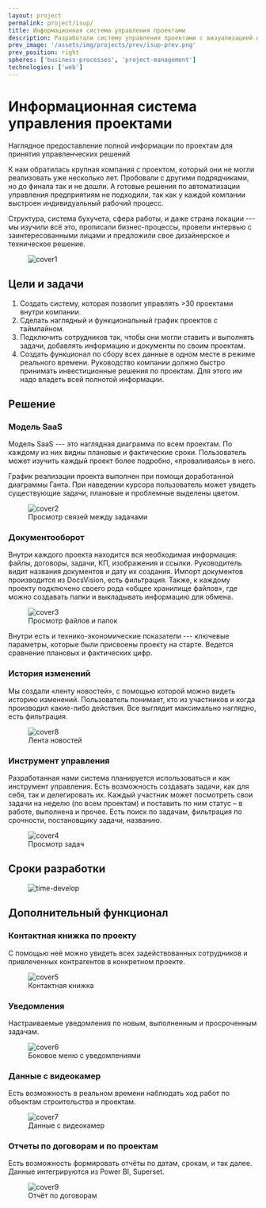 ```yaml
---
layout: project
permalink: project/isup/
title: Информационная система управления проектами
description: Разработали систему управления проектами с визуализацией и обновляемой информацией более чем по 30 проектам
prev_image: '/assets/img/projects/prev/isup-prev.png'
prev_position: right
spheres: ['business-processes', 'project-management']
technologies: ['web']
---
```

  
# Информационная система управления проектами

Наглядное предоставление полной информации по проектам для принятия управленческих решений

К нам обратилась крупная компания с проектом, который они не могли реализовать уже несколько лет.
Пробовали с другими подрядчиками, но до финала так и не дошли.
А готовые решения по автоматизации управления предприятиям не подходили,
так как у каждой компании выстроен индивидуальный рабочий процесс.

Структура, система бухучета, сфера работы, и даже страна локации --- мы изучили всё это, прописали бизнес-процессы, провели интервью с заинтересованными лицами и предложили свое дизайнерское и техническое решение.


<figure>
    <img src="{{ site.baseurl }}/assets/img/projects/isup/cover1.png" alt="cover1"/>
</figure>

## Цели и задачи

1. Создать систему, которая позволит управлять >30 проектами внутри компании.
2. Сделать наглядный и функциональный график проектов с таймлайном.
3. Подключить сотрудников так, чтобы они могли ставить и выполнять задачи, добавлять информацию и документы по своим проектам.
4. Создать функционал по сбору всех данные в одном месте в режиме реального времени.
Руководство компании должно быстро принимать инвестиционные решения по проектам. Для этого им надо владеть всей полнотой информации.

## Решение

### Модель SaaS

Модель SaaS --- это наглядная диаграмма по всем проектам. По каждому из них видны плановые и фактические сроки. Пользователь может изучить каждый проект более подробно, «проваливаясь» в него.

График реализации проекта выполнен при помощи доработанной диаграммы Ганта. При наведении курсора пользователь может увидеть существующие задачи, плановые и проблемные выделены цветом.

<figure>
    <img src="{{ site.baseurl }}/assets/img/projects/isup/cover2.png" alt="cover2"/>
    <figcaption>Просмотр связей между задачами</figcaption>
</figure>

### Документооборот

Внутри каждого проекта находится вся необходимая информация: файлы, договоры, задачи, КП, изображения и ссылки. Руководитель видит названия документов и дату их создания. Импорт документов производится из DocsVision, есть фильтрация. Также, к каждому проекту подключено своего рода «общее хранилище файлов», где можно создавать папки и выкладывать информацию для обмена.

<figure>
    <img src="{{ site.baseurl }}/assets/img/projects/isup/cover3.png" alt="cover3"/>
    <figcaption>Просмотр файлов и папок</figcaption>
</figure>

Внутри есть и технико-экономические показатели --- ключевые параметры, которые были присвоены проекту на старте.
Ведется сравнение плановых и фактических цифр.

### История изменений

Мы создали «ленту новостей», с помощью которой можно видеть историю изменений.
Пользователь понимает, кто из участников и когда производил какие-либо действия.
Все выглядит максимально наглядно, есть фильтрация.

<figure>
    <img src="{{ site.baseurl }}/assets/img/projects/isup/cover8.png" alt="cover8"/>
    <figcaption>Лента новостей</figcaption>
</figure>

### Инструмент управления

Разработанная нами система планируется использоваться и как инструмент управления. Есть возможность создавать задачи, как для себя, так и делегировать их. Каждый участник может посмотреть свои задачи на неделю (по всем проектам) и поставить по ним статус – в работе, выполнена и прочее. Есть поиск по задачам, фильтрация по срочности, постановщику задачи, названию.

<figure>
    <img src="{{ site.baseurl }}/assets/img/projects/isup/cover4.png" alt="cover4"/>
    <figcaption>Просмотр задач</figcaption>
</figure>

## Сроки разработки

<figure>
    <img src="{{ site.baseurl }}/assets/img/projects/isup/time-develop.png" alt="time-develop"/>
</figure>

## Дополнительный функционал

### Контактная книжка по проекту

С помощью неё можно увидеть всех задействованных сотрудников и привлеченных контрагентов в конкретном проекте.

<figure>
    <img src="{{ site.baseurl }}/assets/img/projects/isup/cover5.png" alt="cover5"/>
    <figcaption>Контактная книжка</figcaption>
</figure>

### Уведомления

Настраиваемые уведомления по новым, выполненным и просроченным задачам.

<figure>
    <img src="{{ site.baseurl }}/assets/img/projects/isup/cover6.png" alt="cover6"/>
    <figcaption>Боковое меню с уведомлениями</figcaption>
</figure>

### Данные с видеокамер

Есть возможность в реальном времени наблюдать ход работ по объектам строительства и проектам.

<figure>
    <img src="{{ site.baseurl }}/assets/img/projects/isup/cover7.png" alt="cover7"/>
    <figcaption>Данные с видеокамер</figcaption>
</figure>

### Отчеты по договорам и по проектам

Есть возможность формировать отчёты по датам, срокам, и так далее. Данные интегрируются из Power BI, Superset.

<figure>
    <img src="{{ site.baseurl }}/assets/img/projects/isup/cover9.png" alt="cover9"/>
    <figcaption>Отчёт по договорам</figcaption>
</figure>